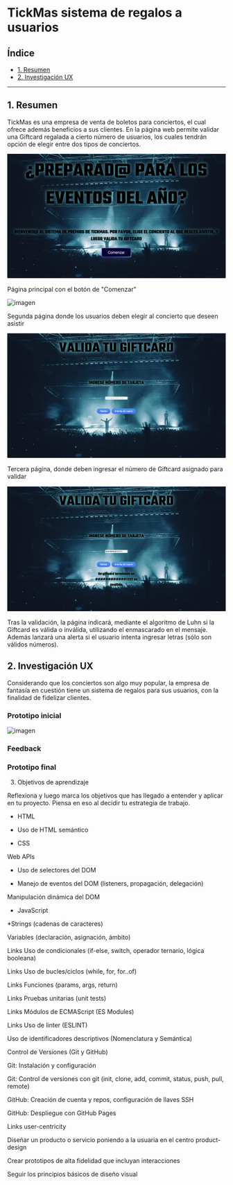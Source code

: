 # TickMas sistema de regalos a usuarios

## Índice

- [1. Resumen](#1-Resumen)
- [2. Investigación UX](#2-Investigación-UX)

---

## 1. Resumen

TickMas es una empresa de venta de boletos para conciertos, el cual ofrece además beneficios a sus clientes. En la página web permite validar una Giftcard regalada a cierto número de usuarios, los cuales tendrán opción de elegir entre dos tipos de conciertos.

![imagen](paginaPrincipal.png)

Página principal con el botón de "Comenzar"

![imagen](segundaPagina.png)

Segunda página donde los usuarios deben elegir al concierto que deseen asistir

![imagen](terceraPagina.png)

Tercera página, donde deben ingresar el número de Giftcard asignado para validar

![imagen](cuartaPagina.png)

Tras la validación, la página indicará, mediante el algoritmo de Luhn si la Giftcard es válida o inválida, utilizando el enmascarado en el mensaje. Además lanzará una alerta si el usuario intenta ingresar letras (sólo son válidos números).

## 2. Investigación UX

Considerando que los conciertos son algo muy popular, la empresa de fantasía en cuestión tiene un sistema de regalos para sus usuarios, con la finalidad de fidelizar clientes.

### Prototipo inicial

![imagen]()

### Feedback

### Prototipo final

3. Objetivos de aprendizaje

Reflexiona y luego marca los objetivos que has llegado a entender y aplicar en tu proyecto. Piensa en eso al decidir tu estrategia de trabajo.

* HTML

* Uso de HTML semántico

* CSS

Web APIs

* Uso de selectores del DOM

* Manejo de eventos del DOM (listeners, propagación, delegación)

Manipulación dinámica del DOM

* JavaScript


*Strings (cadenas de caracteres)

 Variables (declaración, asignación, ámbito)

Links
 Uso de condicionales (if-else, switch, operador ternario, lógica booleana)

Links
 Uso de bucles/ciclos (while, for, for..of)

Links
 Funciones (params, args, return)

Links
 Pruebas unitarias (unit tests)

Links
 Módulos de ECMAScript (ES Modules)

Links
 Uso de linter (ESLINT)

 Uso de identificadores descriptivos (Nomenclatura y Semántica)

Control de Versiones (Git y GitHub)

 Git: Instalación y configuración

 Git: Control de versiones con git (init, clone, add, commit, status, push, pull, remote)

 GitHub: Creación de cuenta y repos, configuración de llaves SSH

 GitHub: Despliegue con GitHub Pages

Links
user-centricity

 Diseñar un producto o servicio poniendo a la usuaria en el centro
product-design

 Crear prototipos de alta fidelidad que incluyan interacciones

 Seguir los principios básicos de diseño visual
